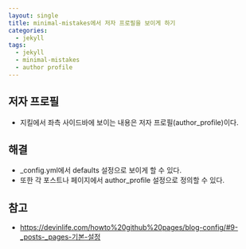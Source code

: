 ```yaml
---
layout: single
title: minimal-mistakes에서 저자 프로필을 보이게 하기
categories: 
  - jekyll
tags: 
  - jekyll
  - minimal-mistakes
  - author profile
---
```


## 저자 프로필
- 지킬에서 좌측 사이드바에 보이는 내용은 저자 프로필(author_profile)이다.

## 해결
- _config.yml에서 defaults 설정으로 보이게 할 수 있다.
- 또한 각 포스트나 페이지에서 author_profile 설정으로 정의할 수 있다.

## 참고
- https://devinlife.com/howto%20github%20pages/blog-config/#9-_posts-_pages-기본-설정